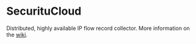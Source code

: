 # SecurituCloud
Distributed, highly available IP flow record collector.
More information on the [wiki](https://github.com/CESNET/SecurityCloud/wiki).
